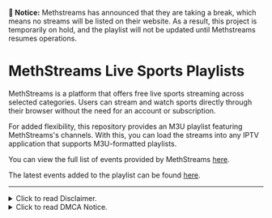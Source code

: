 **📢 Notice:** Methstreams has announced that they are taking a break, which means no streams will be listed on their website. As a result, this project is temporarily on hold, and the playlist will not be updated until Methstreams resumes operations.

# MethStreams Live Sports Playlists

MethStreams is a platform that offers free live sports streaming across selected categories. Users can stream and watch sports directly through their browser without the need for an account or subscription.

For added flexibility, this repository provides an M3U playlist featuring MethStreams's channels. With this, you can load the streams into any IPTV application that supports M3U-formatted playlists.

You can view the full list of events provided by MethStreams [here](https://href.li/?https://methstreams.com).

The latest events added to the playlist can be found [here](https://github.com/dtankdempse/methstreams-m3u/blob/main/events.txt).

---

<details>
<summary>Click to read Disclaimer.</summary>

## Disclaimer:

This repository has no control over the streams, links, or the legality of the content provided by methstreams.com (including all mirror sites). It is the end user's responsibility to ensure the legal use of these playlists, and we strongly recommend verifying that the content complies with the laws and regulations of your country before use.
</details>

<details>
<summary>Click to read DMCA Notice.</summary>
  
## DMCA Notice:

This repository does not host or store any video files. It simply organizes publicly accessible web links, which can be accessed through a web browser, into an M3U-formatted playlist. To the best of our knowledge, the content was intentionally made publicly available by the copyright holders or with their permission and consent granted to these websites to stream and share the content they provide.

Please note that linking does not directly infringe copyright, as no copies are made on this repository or its servers. Therefore, sending a DMCA notice to GitHub or the maintainers of this repository is not a valid course of action. To remove the content from the web, you should contact the website or hosting provider actually hosting the material.

If you still believe a link infringes on your rights, you can request its removal by opening an [issue](https://github.com/dtankdempse/methstreams-m3u/issues) or submitting a [pull request](https://github.com/dtankdempse/methstreams-m3u/pulls). Be aware, however, that removing a link here will not affect the content hosted on the external websites, as this repository has no control over the files or the content being provided.

</details>
